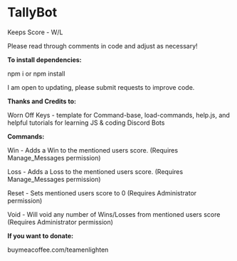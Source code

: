 # TallyBot
 Keeps Score - W/L
 
Please read through comments in code and adjust as necessary!

**To install dependencies:**

 npm i or npm install

 I am open to updating, please submit requests to improve code.
 
**Thanks and Credits to:**

 Worn Off Keys - template for Command-base, load-commands, help.js, and helpful tutorials for learning JS & coding Discord Bots

**Commands:**

Win - Adds a Win to the mentioned users score. (Requires Manage_Messages permission)

Loss - Adds a Loss to the mentioned users score. (Requires Manage_Messages permission)

Reset - Sets mentioned users score to 0 (Requires Administrator permission)

Void - Will void any number of Wins/Losses from mentioned users score (Requires Administrator permission)

**If you want to donate:**

 buymeacoffee.com/teamenlighten
